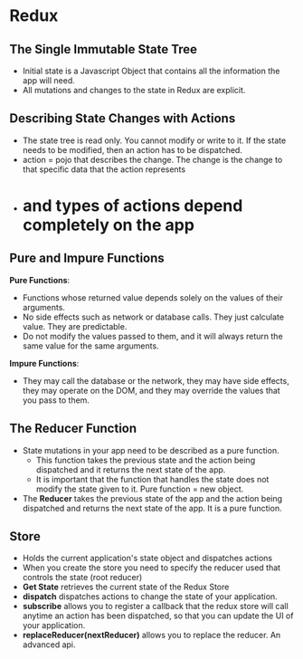 # Redux

## The Single Immutable State Tree
+ Initial state is a Javascript Object that contains all the information the app will need.
+ All mutations and changes to the state in Redux are explicit.

## Describing State Changes with Actions
+ The state tree is read only. You cannot modify or write to it. If the state needs to be modified, then an action has to be dispatched.
+ action = pojo that describes the change. The change is the change to that specific data that the action represents
+ # and types of actions depend completely on the app

## Pure and Impure Functions
**Pure Functions**:
+ Functions whose returned value depends solely on the values of their arguments.
+ No side effects such as network or database calls. They just calculate value. They are predictable.
+ Do not modify the values passed to them, and it will always return the same value for the same arguments.

**Impure Functions**:
+ They may call the database or the network, they may have side effects, they may operate on the DOM, and they may override the values that you pass to them.

## The Reducer Function
+ State mutations in your app need to be described as a pure function.
  + This function takes the previous state and the action being dispatched and it returns the next state of the app.
  + It is important that the function that handles the state does not modify the state given to it. Pure function = new object.
+ The **Reducer** takes the previous state of the app and the action being dispatched and returns the next state of the app. It is a pure function.

## Store
+ Holds the current application's state object and dispatches actions
+ When you create the store you need to specify the reducer used that controls the state (root reducer)
+ **Get State** retrieves the current state of the Redux Store
+ **dispatch** dispatches actions to change the state of your application.
+ **subscribe** allows you to register a callback that the redux store will call anytime an action has been dispatched, so that you can update the UI of your application.
+ **replaceReducer(nextReducer)** allows you to replace the reducer. An advanced api.

